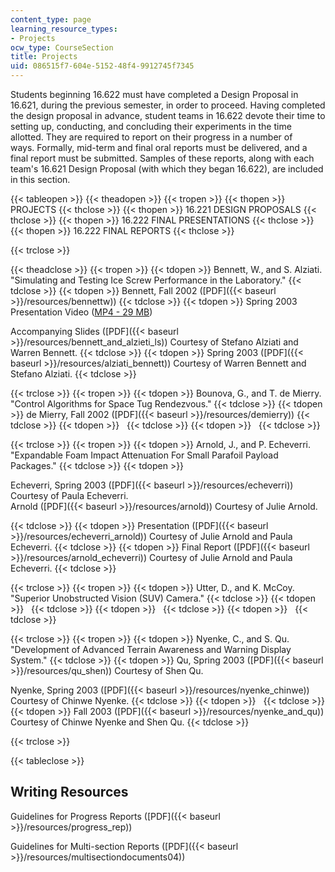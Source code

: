 ```yaml
---
content_type: page
learning_resource_types:
- Projects
ocw_type: CourseSection
title: Projects
uid: 086515f7-604e-5152-48f4-9912745f7345
---
```


Students beginning 16.622 must have completed a Design Proposal in 16.621, during the previous semester, in order to proceed. Having completed the design proposal in advance, student teams in 16.622 devote their time to setting up, conducting, and concluding their experiments in the time allotted. They are required to report on their progress in a number of ways. Formally, mid-term and final oral reports must be delivered, and a final report must be submitted. Samples of these reports, along with each team's 16.621 Design Proposal (with which they began 16.622), are included in this section.

{{< tableopen >}}
{{< theadopen >}}
{{< tropen >}}
{{< thopen >}}
PROJECTS
{{< thclose >}}
{{< thopen >}}
16.221 DESIGN PROPOSALS
{{< thclose >}}
{{< thopen >}}
16.222 FINAL PRESENTATIONS
{{< thclose >}}
{{< thopen >}}
16.222 FINAL REPORTS
{{< thclose >}}

{{< trclose >}}

{{< theadclose >}}
{{< tropen >}}
{{< tdopen >}}
Bennett, W., and S. Alziati. "Simulating and Testing Ice Screw Performance in the Laboratory."
{{< tdclose >}}
{{< tdopen >}}
Bennett, Fall 2002 ([PDF]({{< baseurl >}}/resources/bennettw))
{{< tdclose >}}
{{< tdopen >}}
Spring 2003  
Presentation Video ([MP4 - 29 MB](https://archive.org/download/MIT16.662F03/mit16622abPresMay03-220k.mp4))  
  
Accompanying Slides ([PDF]({{< baseurl >}}/resources/bennett_and_alzieti_ls)) Courtesy of Stefano Alziati and Warren Bennett.
{{< tdclose >}}
{{< tdopen >}}
Spring 2003 ([PDF]({{< baseurl >}}/resources/alziati_bennett)) Courtesy of Warren Bennett and Stefano Alziati.
{{< tdclose >}}

{{< trclose >}}
{{< tropen >}}
{{< tdopen >}}
Bounova, G., and T. de Mierry. "Control Algorithms for Space Tug Rendezvous."
{{< tdclose >}}
{{< tdopen >}}
de Mierry, Fall 2002 ([PDF]({{< baseurl >}}/resources/demierry))
{{< tdclose >}}
{{< tdopen >}}
 
{{< tdclose >}}
{{< tdopen >}}
 
{{< tdclose >}}

{{< trclose >}}
{{< tropen >}}
{{< tdopen >}}
Arnold, J., and P. Echeverri. "Expandable Foam Impact Attenuation For Small Parafoil Payload Packages."
{{< tdclose >}}
{{< tdopen >}}


Echeverri, Spring 2003 ([PDF]({{< baseurl >}}/resources/echeverri)) Courtesy of Paula Echeverri.  
Arnold ([PDF]({{< baseurl >}}/resources/arnold)) Courtesy of Julie Arnold.


{{< tdclose >}}
{{< tdopen >}}
Presentation ([PDF]({{< baseurl >}}/resources/echeverri_arnold)) Courtesy of Julie Arnold and Paula Echeverri.
{{< tdclose >}}
{{< tdopen >}}
Final Report ([PDF]({{< baseurl >}}/resources/arnold_echeverri)) Courtesy of Julie Arnold and Paula Echeverri.
{{< tdclose >}}

{{< trclose >}}
{{< tropen >}}
{{< tdopen >}}
Utter, D., and K. McCoy. "Superior Unobstructed Vision (SUV) Camera."
{{< tdclose >}}
{{< tdopen >}}
 
{{< tdclose >}}
{{< tdopen >}}
 
{{< tdclose >}}
{{< tdopen >}}
 
{{< tdclose >}}

{{< trclose >}}
{{< tropen >}}
{{< tdopen >}}
Nyenke, C., and S. Qu. "Development of Advanced Terrain Awareness and Warning Display System."
{{< tdclose >}}
{{< tdopen >}}
Qu, Spring 2003 ([PDF]({{< baseurl >}}/resources/qu_shen)) Courtesy of Shen Qu.  
  
Nyenke, Spring 2003 ([PDF]({{< baseurl >}}/resources/nyenke_chinwe)) Courtesy of Chinwe Nyenke.
{{< tdclose >}}
{{< tdopen >}}
 
{{< tdclose >}}
{{< tdopen >}}
Fall 2003 ([PDF]({{< baseurl >}}/resources/nyenke_and_qu)) Courtesy of Chinwe Nyenke and Shen Qu.
{{< tdclose >}}

{{< trclose >}}

{{< tableclose >}}

Writing Resources
-----------------

Guidelines for Progress Reports ([PDF]({{< baseurl >}}/resources/progress_rep))

Guidelines for Multi-section Reports ([PDF]({{< baseurl >}}/resources/multisectiondocuments04))
